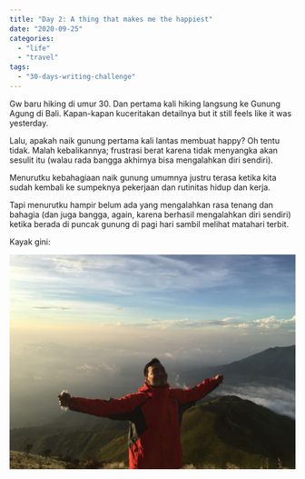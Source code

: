 ```yaml
---
title: "Day 2: A thing that makes me the happiest"
date: "2020-09-25"
categories: 
  - "life"
  - "travel"
tags: 
  - "30-days-writing-challenge"
---
```


Gw baru hiking di umur 30. Dan pertama kali hiking langsung ke Gunung Agung di Bali. Kapan-kapan kuceritakan detailnya but it still feels like it was yesterday.

Lalu, apakah naik gunung pertama kali lantas membuat happy? Oh tentu tidak. Malah kebalikannya; frustrasi berat karena tidak menyangka akan sesulit itu (walau rada bangga akhirnya bisa mengalahkan diri sendiri).

Menurutku kebahagiaan naik gunung umumnya justru terasa ketika kita sudah kembali ke sumpeknya pekerjaan dan rutinitas hidup dan kerja.

Tapi menurutku hampir belum ada yang mengalahkan rasa tenang dan bahagia (dan juga bangga, again, karena berhasil mengalahkan diri sendiri) ketika berada di puncak gunung di pagi hari sambil melihat matahari terbit.

Kayak gini:

![](images/IMG_4826-1024x768.jpg)
